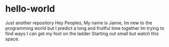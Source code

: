 hello-world
===========

Just another repository
Hey Peoples,
My name is Jamie, Im new to the programming world but I predict a long and fruitful time together
Im trying to find ways I can get my foot on the ladder
Starting out small but watch this space.
